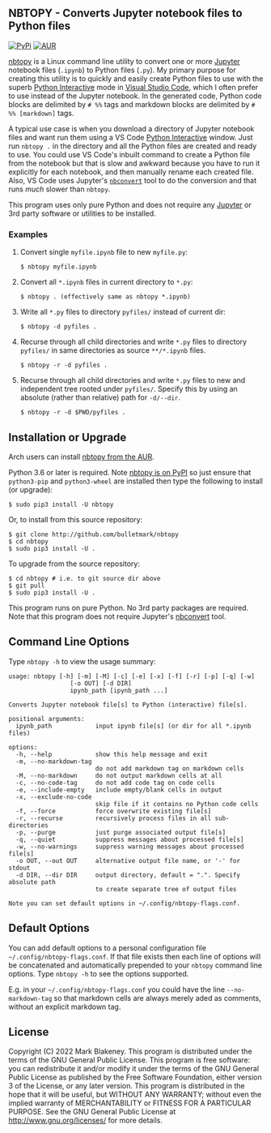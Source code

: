 ## NBTOPY - Converts Jupyter notebook files to Python files
[![PyPi](https://img.shields.io/pypi/v/nbtopy)](https://pypi.org/project/nbtopy/)
[![AUR](https://img.shields.io/aur/version/nbtopy)](https://aur.archlinux.org/packages/nbtopy/)

[nbtopy](http://github.com/bulletmark/nbtopy) is a Linux command line
utility to convert one or more [Jupyter](https://jupyter.org/) notebook
files (`.ipynb`) to Python files (`.py`). My primary purpose for
creating this utility is to quickly and easily create Python files to
use with the superb [Python
Interactive](https://code.visualstudio.com/docs/python/jupyter-support-py)
mode in [Visual Studio Code](https://code.visualstudio.com/), which I
often prefer to use instead of the Jupyter notebook. In the generated
code, Python code blocks are delimited by `# %%` tags and markdown
blocks are delimited by `# %% [markdown]` tags.

A typical use case is when you download a directory of Jupyter notebook
files and want run them using a VS Code [Python
Interactive](https://code.visualstudio.com/docs/python/jupyter-support-py)
window. Just run `nbtopy .` in the directory and all the Python files
are created and ready to use. You could use VS Code's inbuilt command to
create a Python file from the notebook but that is slow and awkward
because you have to run it explicitly for each notebook, and then
manually rename each created file. Also, VS Code uses Jupyter's
[`nbconvert`](https://nbconvert.readthedocs.io/) tool to do the
conversion and that runs *much* slower than `nbtopy`.

This program uses only pure Python and does not require any
[Jupyter](https://jupyter.org/) or 3rd party software or utilities to be
installed.

### Examples

1. Convert single `myfile.ipynb` file to new `myfile.py`:

    ```
    $ nbtopy myfile.ipynb
    ```

2. Convert all `*.ipynb` files in current directory to `*.py`:

    ```
    $ nbtopy . (effectively same as nbtopy *.ipynb)
    ```

3. Write all `*.py` files to directory `pyfiles/` instead of current dir:

    ```
    $ nbtopy -d pyfiles .
    ```

4. Recurse through all child directories and write `*.py` files to
   directory `pyfiles/` in same directories as source `**/*.ipynb`
   files.

    ```
    $ nbtopy -r -d pyfiles .
    ```

5. Recurse through all child directories and write `*.py` files to new
   and independent tree rooted under `pyfiles/`. Specify this by using
   an absolute (rather than relative) path for `-d/--dir`.

    ```
    $ nbtopy -r -d $PWD/pyfiles .
    ```

## Installation or Upgrade

Arch users can install [nbtopy from the AUR](https://aur.archlinux.org/packages/nbtopy/).

Python 3.6 or later is required. Note [nbtopy is on
PyPI](https://pypi.org/project/nbtopy/) so just ensure that
`python3-pip` and `python3-wheel` are installed then type the following
to install (or upgrade):

```
$ sudo pip3 install -U nbtopy
```

Or, to install from this source repository:

```
$ git clone http://github.com/bulletmark/nbtopy
$ cd nbtopy
$ sudo pip3 install -U .
```

To upgrade from the source repository:

```
$ cd nbtopy # i.e. to git source dir above
$ git pull
$ sudo pip3 install -U .
```

This program runs on pure Python. No 3rd party packages are required.
Note that this program does not require Jupyter's
[nbconvert](https://nbconvert.readthedocs.io/) tool.

## Command Line Options

Type `nbtopy -h` to view the usage summary:

```
usage: nbtopy [-h] [-m] [-M] [-c] [-e] [-x] [-f] [-r] [-p] [-q] [-w]
                 [-o OUT] [-d DIR]
                 ipynb_path [ipynb_path ...]

Converts Jupyter notebook file[s] to Python (interactive) file[s].

positional arguments:
  ipynb_path            input ipynb file[s] (or dir for all *.ipynb files)

options:
  -h, --help            show this help message and exit
  -m, --no-markdown-tag
                        do not add markdown tag on markdown cells
  -M, --no-markdown     do not output markdown cells at all
  -c, --no-code-tag     do not add code tag on code cells
  -e, --include-empty   include empty/blank cells in output
  -x, --exclude-no-code
                        skip file if it contains no Python code cells
  -f, --force           force overwrite existing file[s]
  -r, --recurse         recursively process files in all sub-directories
  -p, --purge           just purge associated output file[s]
  -q, --quiet           suppress messages about processed file[s]
  -w, --no-warnings     suppress warning messages about processed file[s]
  -o OUT, --out OUT     alternative output file name, or '-' for stdout
  -d DIR, --dir DIR     output directory, default = ".". Specify absolute path
                        to create separate tree of output files

Note you can set default options in ~/.config/nbtopy-flags.conf.
```

## Default Options

You can add default options to a personal configuration file
`~/.config/nbtopy-flags.conf`. If that file exists then each line of
options will be concatenated and automatically prepended to your
`nbtopy` command line options. Type `nbtopy -h` to see the options
supported.

E.g. in your `~/.config/nbtopy-flags.conf` you could have the line
`--no-markdown-tag` so that markdown cells are always merely aded as
comments, without an explicit markdown tag.

## License

Copyright (C) 2022 Mark Blakeney. This program is distributed under the
terms of the GNU General Public License. This program is free software:
you can redistribute it and/or modify it under the terms of the GNU
General Public License as published by the Free Software Foundation,
either version 3 of the License, or any later version. This program is
distributed in the hope that it will be useful, but WITHOUT ANY
WARRANTY; without even the implied warranty of MERCHANTABILITY or
FITNESS FOR A PARTICULAR PURPOSE. See the GNU General Public License at
<http://www.gnu.org/licenses/> for more details.

<!-- vim: se ai syn=markdown: -->

